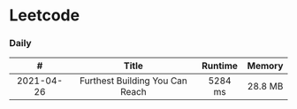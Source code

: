 # Leetcode

### Daily ###
|#         |Title                           |Runtime|Memory |
|:--------:|:------------------------------:|:-----:|:-----:|
|2021-04-26|Furthest Building You Can Reach |5284 ms|28.8 MB|
